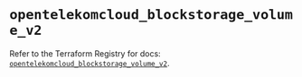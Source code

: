# `opentelekomcloud_blockstorage_volume_v2`

Refer to the Terraform Registry for docs: [`opentelekomcloud_blockstorage_volume_v2`](https://registry.terraform.io/providers/opentelekomcloud/opentelekomcloud/1.36.18/docs/resources/blockstorage_volume_v2).
